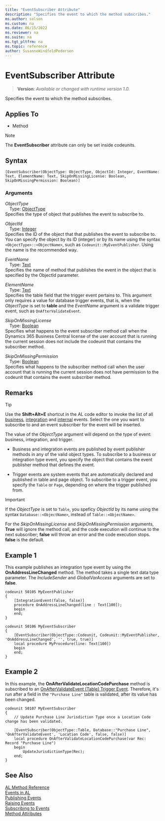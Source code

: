 ```yaml
---
title: "EventSubscriber Attribute"
description: "Specifies the event to which the method subscribes."
ms.author: solsen
ms.custom: na
ms.date: 06/15/2022
ms.reviewer: na
ms.suite: na
ms.tgt_pltfrm: na
ms.topic: reference
author: SusanneWindfeldPedersen
---
```

[//]: # (START>DO_NOT_EDIT)
[//]: # (IMPORTANT:Do not edit any of the content between here and the END>DO_NOT_EDIT.)
[//]: # (Any modifications should be made in the .xml files in the ModernDev repo.)

# EventSubscriber Attribute
> **Version**: _Available or changed with runtime version 1.0._

Specifies the event to which the method subscribes.


## Applies To

- Method

> [!NOTE]
> The **EventSubscriber** attribute can only be set inside codeunits.

## Syntax

```AL
[EventSubscriber(ObjectType: ObjectType, ObjectId: Integer, EventName: Text, ElementName: Text, SkipOnMissingLicense: Boolean, SkipOnMissingPermission: Boolean)]
```

### Arguments
*ObjectType*  
&emsp;Type: [ObjectType](../methods-auto/objecttype/objecttype-option.md)  
Specifies the type of object that publishes the event to subscribe to.  

*ObjectId*  
&emsp;Type: [Integer](../methods-auto/integer/integer-data-type.md)  
Specifies the ID of the object that that publishes the event to subscribe to. You can specify the object by its ID (integer) or by its name using the syntax `<ObjectType>::<ObjectName>`, such as `Codeunit::MyEventPublisher`. Using the name is the recommended way.  

*EventName*  
&emsp;Type: [Text](../methods-auto/text/text-data-type.md)  
Specifies the name of method that publishes the event in the object that is specified by the ObjectId parameter.  

*ElementName*  
&emsp;Type: [Text](../methods-auto/text/text-data-type.md)  
Specifies the table field that the trigger event pertains to. This argument only requires a value for database trigger events, that is, when the *ObjectType* is set to **table** and the *EventName* argument is a validate trigger event, such as `OnAfterValidateEvent`.  

*SkipOnMissingLicense*  
&emsp;Type: [Boolean](../methods-auto/boolean/boolean-data-type.md)  
Specifies what happens to the event subscriber method call when the Dynamics 365 Business Central license of the user account that is running the current session does not include the codeunit that contains the subscriber method.  

*SkipOnMissingPermission*  
&emsp;Type: [Boolean](../methods-auto/boolean/boolean-data-type.md)  
Specifies what happens to the subscriber method call when the user account that is running the current session does not have permission to the codeunit that contains the event subscriber method.  

[//]: # (IMPORTANT: END>DO_NOT_EDIT)

## Remarks

> [!TIP]
> Use the **Shift+Alt+E** shortcut in the AL code editor to invoke the list of all [business](devenv-businessevent-attribute.md), [integration](devenv-integrationevent-attribute.md) and [internal](devenv-internalevent-attribute.md) events. Select the one you want to subscribe to and an event subscriber for the event will be inserted.

The value of the *ObjectType* argument will depend on the type of event: business, integration, and trigger.

- Business and integration events are published by event publisher methods in any of the valid object types. To subscribe to a business or integration type event, you specify the object that contains the event publisher method that defines the event.

- Trigger events are system events that are automatically declared and published in table and page object. To subscribe to a trigger event, you specify the `Table` or `Page`, depending on where the trigger published from.

> [!IMPORTANT]  
> If the *ObjectType* is set to `Table`, you speficy *ObjectId* by its name using the syntax `Database::<ObjectName>`, instead of `Table::<ObjectName>`.

For the *SkipOnMissingLicense* and *SkipOnMissingPermission* arguments, **True** will ignore the method call, and the code execution will continue to the next subscriber; **false** will throw an error and the code execution stops. **false** is the default. 

## Example 1
This example publishes an integration type event by using the **OnAddressLineChanged** method. The method takes a single text data type parameter. The *IncludeSender* and *GlobalVarAccess* arguments are set to **false**.

```AL
codeunit 50105 MyEventPublisher
{
    [IntegrationEvent(false, false)]
    procedure OnAddressLineChanged(line : Text[100]);
    begin
    end;
}

codeunit 50106 MyEventSubscriber
{
    [EventSubscriber(ObjectType::Codeunit, Codeunit::MyEventPublisher, 'OnAddressLineChanged', '', true, true)]
    local procedure MyProcedure(line: Text[100])
    begin
    end;
}
```

## Example 2

In this example, the **OnAfterValidateLocationCodePurchase** method is subscribed to an [OnAfterValidateEvent (Table) Trigger Event](../triggers-auto/events/table/devenv-onaftervalidateevent-table-trigger.md). Therefore, it's run after a field in the `"Purchase Line"` table is validated, after its value has been changed.

```AL
codeunit 50107 MyEventSubscriber
{
    // Update Purchase Line Jurisdiction Type once a Location Code change has been validated.

    [EventSubscriber(ObjectType::Table, Database::"Purchase Line", 'OnAfterValidateEvent', 'Location Code', false, false)]
    local procedure OnAfterValidateLocationCodePurchase(var Rec: Record "Purchase Line")
    begin
        UpdateJurisdictionType(Rec);
    end;
}
```

## See Also  
[AL Method Reference](../methods-auto/library.md)  
[Events in AL](../devenv-events-in-al.md)  
[Publishing Events](../devenv-publishing-events.md)   
[Raising Events](../devenv-raising-events.md)   
[Subscribing to Events](../devenv-subscribing-to-events.md)   
[Method Attributes](devenv-method-attributes.md)